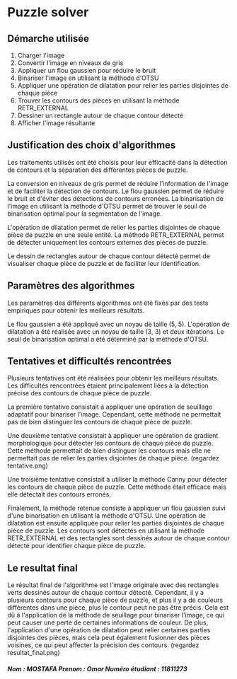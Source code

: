 # Puzzle solver
## Démarche utilisée
1. Charger l'image
2. Convertir l'image en niveaux de gris
3. Appliquer un flou gaussien pour réduire le bruit
4. Binariser l'image en utilisant la méthode d'OTSU
5. Appliquer une opération de dilatation pour relier les parties disjointes de chaque pièce
6. Trouver les contours des pièces en utilisant la méthode RETR_EXTERNAL
7. Dessiner un rectangle autour de chaque contour détecté
8. Afficher l'image résultante

## Justification des choix d'algorithmes
Les traitements utilisés ont été choisis pour leur efficacité dans la détection de contours et la séparation des différentes pièces de puzzle.

La conversion en niveaux de gris permet de réduire l'information de l'image et de faciliter la détection de contours. Le flou gaussien permet de réduire le bruit et d'éviter des détections de contours erronées. La binarisation de l'image en utilisant la méthode d'OTSU permet de trouver le seuil de binarisation optimal pour la segmentation de l'image.

L'opération de dilatation permet de relier les parties disjointes de chaque pièce de puzzle en une seule entité. La méthode RETR_EXTERNAL permet de détecter uniquement les contours externes des pièces de puzzle.

Le dessin de rectangles autour de chaque contour détecté permet de visualiser chaque pièce de puzzle et de faciliter leur identification.

## Paramètres des algorithmes
Les paramètres des différents algorithmes ont été fixés par des tests empiriques pour obtenir les meilleurs résultats.

Le flou gaussien a été appliqué avec un noyau de taille (5, 5). L'opération de dilatation a été réalisée avec un noyau de taille (3, 3) et deux itérations. Le seuil de binarisation optimal a été déterminé par la méthode d'OTSU.

## Tentatives et difficultés rencontrées
Plusieurs tentatives ont été réalisées pour obtenir les meilleurs résultats. Les difficultés rencontrées étaient principalement liées à la détection précise des contours de chaque pièce de puzzle.

La première tentative consistait à appliquer une opération de seuillage adaptatif pour binariser l'image. Cependant, cette méthode ne permettait pas de bien distinguer les contours de chaque pièce de puzzle.

Une deuxième tentative consistait à appliquer une opération de gradient morphologique pour détecter les contours de chaque pièce de puzzle. Cette méthode permettait de bien distinguer les contours mais elle ne permettait pas de relier les parties disjointes de chaque pièce. 
(regardez tentative.png)

Une troisième tentative consistait à utiliser la méthode Canny pour détecter les contours de chaque pièce de puzzle. Cette méthode était efficace mais elle détectait des contours erronés.

Finalement, la méthode retenue consiste à appliquer un flou gaussien suivi d'une binarisation en utilisant la méthode d'OTSU. Une opération de dilatation est ensuite appliquée pour relier les parties disjointes de chaque pièce de puzzle. Les contours sont détectés en utilisant la méthode RETR_EXTERNAL et des rectangles sont dessinés autour de chaque contour détecté pour identifier chaque pièce de puzzle.

## Le resultat final
Le résultat final de l'algorithme est l'image originale avec des rectangles verts dessinés autour de chaque contour détecté. Cependant, il y a plusieurs contours pour chaque pièce de puzzle, et plus il y a de couleurs différentes dans une pièce, plus le contour peut ne pas être précis. Cela est dû à l'application de la méthode de seuillage pour binariser l'image, ce qui peut causer une perte de certaines informations de couleur. De plus, l'application d'une opération de dilatation peut relier certaines parties disjointes des pièces, mais cela peut également fusionner des pièces voisines, ce qui peut affecter la précision des contours.
(regardez resultat_final.png)

##### <strong>Nom : MOSTAFA  <strong>Prenom : Omar <strong>Numéro <strong>étudiant : 11811273
